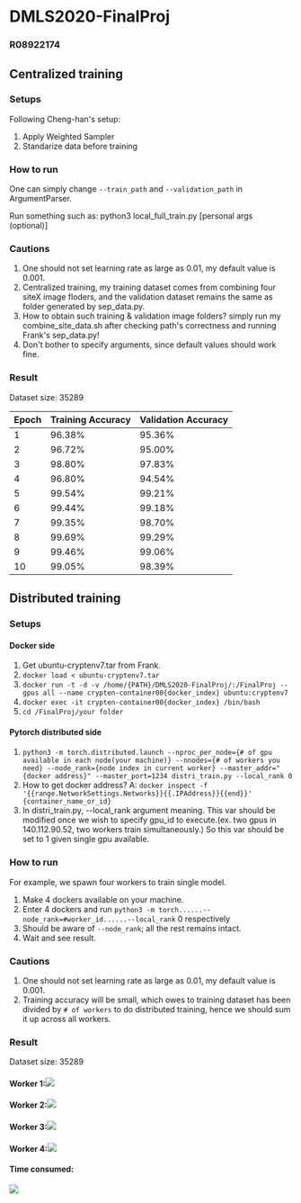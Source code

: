 # DMLS2020-FinalProj
### R08922174

## Centralized training
### Setups
Following Cheng-han's setup:
1. Apply Weighted Sampler
2. Standarize data before training

### How to run
One can simply change ```--train_path``` and ```--validation_path``` in ArgumentParser.

Run something such as: python3 local_full_train.py [personal args (optional)]

### Cautions
1. One should not set learning rate as large as 0.01, my default value is 0.001.
2. Centralized training, my training dataset comes from combining four siteX image floders, and the validation dataset remains the same as folder generated by sep_data.py.
3. How to obtain such training & validation image folders? 
    simply run my combine_site_data.sh after checking path's correctness and running Frank's sep_data.py!
4. Don't bother to specify arguments, since default values should work fine.

### Result
Dataset size: 35289

Epoch   | Training Accuracy | Validation Accuracy
--------|-------------------|--------------------
1       |      96.38%       |        95.36%
2       |      96.72%       |        95.00%
3       |      98.80%       |        97.83%
4       |      96.80%       |        94.54%
5       |      99.54%       |        99.21%
6       |      99.44%       |        99.18%
7       |      99.35%       |        98.70%
8       |      99.69%       |        99.29%
9       |      99.46%       |        99.06%
10      |      99.05%       |        98.39%

## Distributed training
### Setups
#### Docker side
1. Get ubuntu-cryptenv7.tar from Frank.
2. ```docker load < ubuntu-cryptenv7.tar```
3. ```docker run -t -d -v /home/{PATH}/DMLS2020-FinalProj/:/FinalProj --gpus all --name crypten-container00{docker_index} ubuntu:cryptenv7```
4. ```docker exec -it crypten-container00{docker_index} /bin/bash```
5. ```cd /FinalProj/your folder```
#### Pytorch distributed side
1. ```python3 -m torch.distributed.launch --nproc_per_node={# of gpu available in each node(your machine)} --nnodes={# of workers you need} --node_rank={node index in current worker} --master_addr="{docker address}" --master_port=1234 distri_train.py --local_rank 0```
2. How to get docker address? 
    A: ```docker inspect -f '{{range.NetworkSettings.Networks}}{{.IPAddress}}{{end}}' {container_name_or_id}```
3. In distri_train.py, --local_rank argument meaning. This var should be modified once we wish to specify gpu_id to execute.(ex. two gpus in 140.112.90.52, two workers train simultaneously.) So this var should be set to 1 given single gpu available.

### How to run
For example, we spawn four workers to train single model.
1. Make 4 dockers available on your machine.
2. Enter 4 dockers and run ```python3 -m torch......--node_rank=#worker_id......--local_rank``` 0 respectively
3. Should be aware of ```--node_rank```; all the rest remains intact.
4. Wait and see result.

### Cautions
1. One should not set learning rate as large as 0.01, my default value is 0.001.
2. Training accuracy will be small, which owes to training dataset has been divided by ```# of workers``` to do distributed training, hence we should sum it up across all workers.

### Result
Dataset size: 35289
#### Worker 1:![](https://i.imgur.com/saR4VZg.png)
#### Worker 2:![](https://i.imgur.com/zfrQkkt.png)
#### Worker 3:![](https://i.imgur.com/Q0yPTde.png)
#### Worker 4:![](https://i.imgur.com/KC7RQez.png)
#### Time consumed:
![](https://i.imgur.com/ZoEyFw0.png)
